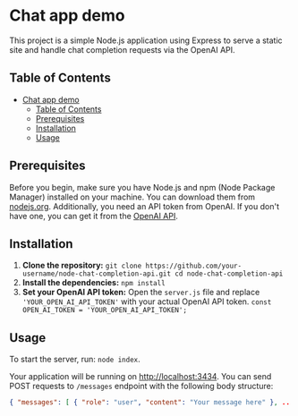 # Chat app demo

This project is a simple Node.js application using Express to serve a static site and handle chat completion requests via the OpenAI API.

## Table of Contents

- [Chat app demo](#chat-app-demo)
  - [Table of Contents](#table-of-contents)
  - [Prerequisites](#prerequisites)
  - [Installation](#installation)
  - [Usage](#usage)

## Prerequisites

Before you begin, make sure you have Node.js and npm (Node Package Manager) installed on your machine. You can download them from [nodejs.org](https://nodejs.org/). Additionally, you need an API token from OpenAI. If you don't have one, you can get it from the [OpenAI API](https://beta.openai.com/signup/).

## Installation

1. **Clone the repository:** `git clone https://github.com/your-username/node-chat-completion-api.git cd node-chat-completion-api`
2. **Install the dependencies:** `npm install`
3. **Set your OpenAI API token:** Open the `server.js` file and replace `'YOUR_OPEN_AI_API_TOKEN'` with your actual OpenAI API token. `const OPEN_AI_TOKEN = 'YOUR_OPEN_AI_API_TOKEN';`

## Usage

To start the server, run: `node index`.

Your application will be running on [http://localhost:3434](http://localhost:3434). You can send POST requests to `/messages` endpoint with the following body structure:

```json
{ "messages": [ { "role": "user", "content": "Your message here" }, ... ] }
```

